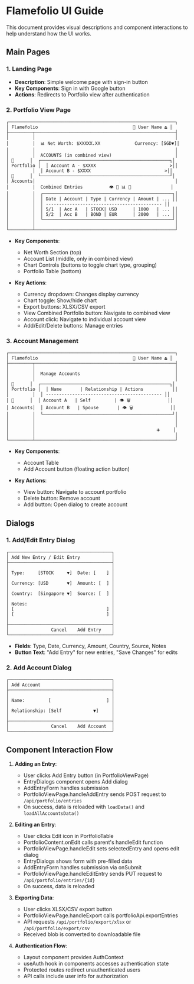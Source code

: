 # Flamefolio UI Guide

This document provides visual descriptions and component interactions to help understand how the UI works.

## Main Pages

### 1. Landing Page
- **Description**: Simple welcome page with sign-in button
- **Key Components**: Sign in with Google button
- **Actions**: Redirects to Portfolio view after authentication

### 2. Portfolio View Page
```
┌───────────────────────────────────────────────────────────────┐
│ Flamefolio                                    🔄 User Name ⏏️ │
├─────────┬─────────────────────────────────────────────────────┤
│         │                                                     │
│         │  📊 Net Worth: $XXXXX.XX             Currency: [SGD▼]│
│         │                                                     │
│         │  ACCOUNTS (in combined view)                        │
│ 📂      │  ┌─────────────────────────────────────────────────┐│
│ Portfolio │  │ Account A - $XXXX                            >││
│         │  │ Account B - $XXXX                            >││
│ 👛      │  └─────────────────────────────────────────────────┘│
│ Accounts│                                                     │
│         │  Combined Entries          👁️ 📄 📊 🔄               │
│         │  ┌─────────────────────────────────────────────────┐│
│         │  │ Date | Account | Type | Currency | Amount | ... ││
│         │  │ -------------------------------------------- ││
│         │  │ 5/1  | Acc A   | STOCK| USD      | 1000   | ... ││
│         │  │ 5/2  | Acc B   | BOND | EUR      | 2000   | ... ││
│         │  └─────────────────────────────────────────────────┘│
│         │                                                     │
└─────────┴─────────────────────────────────────────────────────┘
```

- **Key Components**:
  - Net Worth Section (top)
  - Account List (middle, only in combined view)
  - Chart Controls (buttons to toggle chart type, grouping)
  - Portfolio Table (bottom)
  
- **Key Actions**:
  - Currency dropdown: Changes display currency
  - Chart toggle: Show/hide chart
  - Export buttons: XLSX/CSV export
  - View Combined Portfolio button: Navigate to combined view
  - Account click: Navigate to individual account view
  - Add/Edit/Delete buttons: Manage entries

### 3. Account Management
```
┌───────────────────────────────────────────────────────────────┐
│ Flamefolio                                    🔄 User Name ⏏️ │
├─────────┬─────────────────────────────────────────────────────┤
│         │                                                     │
│         │  Manage Accounts                                    │
│         │                                                     │
│ 📂      │  ┌─────────────────────────────────────────────────┐│
│ Portfolio │  │ Name       | Relationship | Actions           ││
│         │  │ -------------------------------------------- ││
│ 👛      │  │ Account A   | Self         | 👁️ 🗑️              ││
│ Accounts│  │ Account B   | Spouse       | 👁️ 🗑️              ││
│         │  └─────────────────────────────────────────────────┘│
│         │                                                     │
│         │                                                     │
│         │                                              ➕     │
│         │                                                     │
└─────────┴─────────────────────────────────────────────────────┘
```

- **Key Components**:
  - Account Table
  - Add Account button (floating action button)
  
- **Key Actions**:
  - View button: Navigate to account portfolio
  - Delete button: Remove account
  - Add button: Open dialog to create account

## Dialogs

### 1. Add/Edit Entry Dialog
```
┌───────────────────────────────────────┐
│ Add New Entry / Edit Entry            │
├───────────────────────────────────────┤
│                                       │
│ Type:     [STOCK     ▼]  Date: [    ] │
│                                       │
│ Currency: [USD       ▼]  Amount: [  ] │
│                                       │
│ Country:  [Singapore ▼]  Source: [  ] │
│                                       │
│ Notes:                                │
│ [                                   ] │
│ [                                   ] │
│                                       │
├───────────────────────────────────────┤
│                Cancel    Add Entry    │
└───────────────────────────────────────┘
```

- **Fields**: Type, Date, Currency, Amount, Country, Source, Notes
- **Button Text**: "Add Entry" for new entries, "Save Changes" for edits

### 2. Add Account Dialog
```
┌───────────────────────────────────────┐
│ Add Account                           │
├───────────────────────────────────────┤
│                                       │
│ Name:         [                     ] │
│                                       │
│ Relationship: [Self            ▼]     │
│                                       │
├───────────────────────────────────────┤
│                Cancel    Add Account  │
└───────────────────────────────────────┘
```

## Component Interaction Flow

1. **Adding an Entry**:
   - User clicks Add Entry button (in PortfolioViewPage)
   - EntryDialogs component opens Add dialog
   - AddEntryForm handles submission
   - PortfolioViewPage.handleAddEntry sends POST request to `/api/portfolio/entries`
   - On success, data is reloaded with `loadData()` and `loadAllAccountsData()`

2. **Editing an Entry**:
   - User clicks Edit icon in PortfolioTable
   - PortfolioContent.onEdit calls parent's handleEdit function
   - PortfolioViewPage.handleEdit sets selectedEntry and opens edit dialog
   - EntryDialogs shows form with pre-filled data
   - AddEntryForm handles submission via onSubmit
   - PortfolioViewPage.handleEditEntry sends PUT request to `/api/portfolio/entries/{id}`
   - On success, data is reloaded

3. **Exporting Data**:
   - User clicks XLSX/CSV export button
   - PortfolioViewPage.handleExport calls portfolioApi.exportEntries
   - API requests `/api/portfolio/export/xlsx` or `/api/portfolio/export/csv`
   - Received blob is converted to downloadable file

4. **Authentication Flow**:
   - Layout component provides AuthContext
   - useAuth hook in components accesses authentication state
   - Protected routes redirect unauthenticated users
   - API calls include user info for authorization
